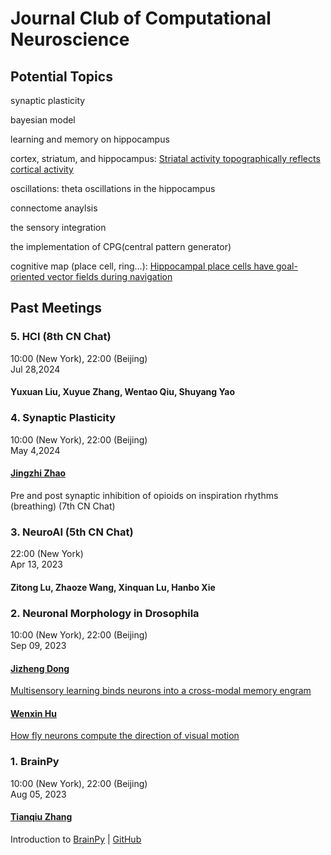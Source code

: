 # Journal Club of Computational Neuroscience

## Potential Topics

synaptic plasticity

bayesian model

learning and memory on hippocampus  

cortex, striatum, and hippocampus: [Striatal activity topographically reflects cortical activity](https://www.nature.com/articles/s41586-020-03166-8)

oscillations: 
theta oscillations in the hippocampus

connectome anaylsis 

the sensory integration

the implementation of CPG(central pattern generator)

cognitive map (place cell, ring...): [Hippocampal place cells have goal-oriented vector fields during navigation](https://www.nature.com/articles/s41586-022-04913-9) 
<!-- > O'Keefe 2022 nature:  -->

 


## Past Meetings

### 5. HCI (8th CN Chat)
10:00 (New York), 22:00 (Beijing)    
Jul 28,2024   
#### Yuxuan Liu, Xuyue Zhang, Wentao Qiu, Shuyang Yao  


### 4. Synaptic Plasticity

10:00 (New York), 22:00 (Beijing)  
May 4,2024 
#### [Jingzhi Zhao]()

Pre and post synaptic inhibition of opioids on inspiration rhythms (breathing) (7th CN Chat)

### 3. NeuroAI (5th CN Chat) 
22:00 (New York)   
Apr 13, 2023 
#### Zitong Lu, Zhaoze Wang, Xinquan Lu, Hanbo Xie


### 2. Neuronal Morphology in Drosophila 
10:00 (New York), 22:00 (Beijing)  
Sep 09, 2023 

#### [Jizheng Dong](https://lengyuner.github.io/) 
[Multisensory learning binds neurons into a cross-modal memory engram](https://www.nature.com/articles/s41586-023-06013-8)
 

#### [Wenxin Hu](https://libi.engin.umich.edu/profile/1099/) 
[How fly neurons compute the direction of visual motion](https://link.springer.com/article/10.1007/s00359-019-01375-9)





### 1. BrainPy
  
10:00 (New York), 22:00 (Beijing)  
Aug 05, 2023

#### [Tianqiu Zhang](https://ztqakita.github.io/)

Introduction to [BrainPy](https://brainpy.readthedocs.io/en/latest/) | [GitHub](https://github.com/brainpy/BrainPy)






